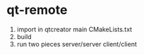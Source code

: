 # qt-remote

1) import in qtcreator main CMakeLists.txt
2) build
3) run two pieces server/server client/client
